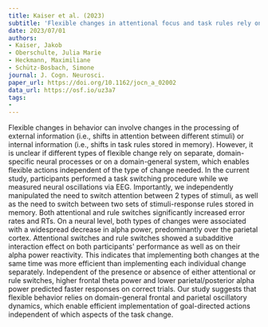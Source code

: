 ```yaml
---
title: Kaiser et al. (2023)
subtitle: 'Flexible changes in attentional focus and task rules rely on A shared set of frontoparietal oscillatory dynamics'
date: 2023/07/01
authors:
- Kaiser, Jakob
- Oberschulte, Julia Marie
- Heckmann, Maximiliane
- Schütz-Bosbach, Simone
journal: J. Cogn. Neurosci.
paper_url: https://doi.org/10.1162/jocn_a_02002
data_url: https://osf.io/uz3a7
tags:
- 
---
```


Flexible changes in behavior can involve changes in the processing of external information (i.e., shifts in attention between different stimuli) or internal information (i.e., shifts in task rules stored in memory). However, it is unclear if different types of flexible change rely on separate, domain-specific neural processes or on a domain-general system, which enables flexible actions independent of the type of change needed. In the current study, participants performed a task switching procedure while we measured neural oscillations via EEG. Importantly, we independently manipulated the need to switch attention between 2 types of stimuli, as well as the need to switch between two sets of stimuli-response rules stored in memory. Both attentional and rule switches significantly increased error rates and RTs. On a neural level, both types of changes were associated with a widespread decrease in alpha power, predominantly over the parietal cortex. Attentional switches and rule switches showed a subadditive interaction effect on both participants' performance as well as on their alpha power reactivity. This indicates that implementing both changes at the same time was more efficient than implementing each individual change separately. Independent of the presence or absence of either attentional or rule switches, higher frontal theta power and lower parietal/posterior alpha power predicted faster responses on correct trials. Our study suggests that flexible behavior relies on domain-general frontal and parietal oscillatory dynamics, which enable efficient implementation of goal-directed actions independent of which aspects of the task change.
